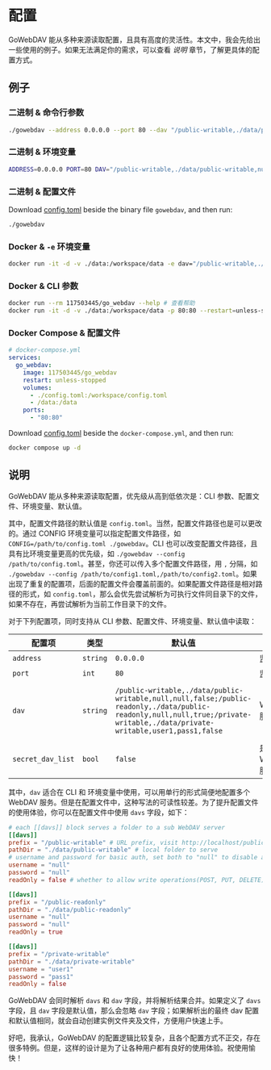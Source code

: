 # 配置

GoWebDAV 能从多种来源读取配置，且具有高度的灵活性。本文中，我会先给出一些使用的例子。如果无法满足你的需求，可以查看 *说明* 章节，了解更具体的配置方式。

## 例子

### 二进制 & 命令行参数

```sh
./gowebdav --address 0.0.0.0 --port 80 --dav "/public-writable,./data/public-writable,null,null,false;/public-readonly,./data/public-readonly,null,null,true;/private-writable,./data/private-writable,user1,pass1,false"
```

### 二进制 & 环境变量

```sh
ADDRESS=0.0.0.0 PORT=80 DAV="/public-writable,./data/public-writable,null,null,false;/public-readonly,./data/public-readonly,null,null,true;/private-writable,./data/private-writable,user1,pass1,false" ./gowebdav
```

### 二进制 & 配置文件

Download [config.toml](https://github.com/117503445/GoWebDAV/releases/latest/download/config.toml) beside the binary file `gowebdav`, and then run:

```sh
./gowebdav
```

### Docker & `-e` 环境变量

```sh
docker run -it -d -v ./data:/workspace/data -e dav="/public-writable,./data/public-writable,null,null,false;/public-readonly,./data/public-readonly,null,null,true;/private-writable,./data/private-writable,user1,pass1,false" -p 80:80 --restart=unless-stopped 117503445/go_webdav
```

### Docker & CLI 参数

```sh
docker run --rm 117503445/go_webdav --help # 查看帮助
docker run -it -d -v ./data:/workspace/data -p 80:80 --restart=unless-stopped 117503445/go_webdav --address 0.0.0.0 --port 80 --dav "/public-writable,./data/public-writable,null,null,false;/public-readonly,./data/public-readonly,null,null,true;/private-writable,./data/private-writable,user1,pass1,false"
```

### Docker Compose & 配置文件

```yaml
# docker-compose.yml
services:
  go_webdav:
    image: 117503445/go_webdav
    restart: unless-stopped
    volumes:
      - ./config.toml:/workspace/config.toml
      - /data:/data
    ports:
      - "80:80"
```

Download [config.toml](https://github.com/117503445/GoWebDAV/releases/latest/download/config.toml) beside the `docker-compose.yml`, and then run:

```sh
docker compose up -d
```

## 说明

GoWebDAV 能从多种来源读取配置，优先级从高到低依次是：CLI 参数、配置文件、环境变量、默认值。

其中，配置文件路径的默认值是 `config.toml`。当然，配置文件路径也是可以更改的。通过 CONFIG 环境变量可以指定配置文件路径，如 `CONFIG=/path/to/config.toml ./gowebdav`。CLI 也可以改变配置文件路径，且具有比环境变量更高的优先级，如 `./gowebdav --config /path/to/config.toml`。甚至，你还可以传入多个配置文件路径，用 `,` 分隔，如 `./gowebdav --config /path/to/config1.toml,/path/to/config2.toml`。如果出现了重复的配置项，后面的配置文件会覆盖前面的。如果配置文件路径是相对路径的形式，如 `config.toml`，那么会优先尝试解析为可执行文件同目录下的文件，如果不存在，再尝试解析为当前工作目录下的文件。

对于下列配置项，同时支持从 CLI 参数、配置文件、环境变量、默认值中读取：

| 配置项 | 类型 | 默认值 | 说明 | CLI | 配置文件 | 环境变量 |
| --- | --- | --- | --- | --- | --- | --- |
| `address` | `string` | `0.0.0.0` | 监听地址 | `--address 0.0.0.0` | `address = "0.0.0.0"` | `ADDRESS=0.0.0.0` |
| `port` | `int` | `80` | 监听端口 | `--port 80` | `port = 80` | `PORT=80` |
| `dav` | `string` | `/public-writable,./data/public-writable,null,null,false;/public-readonly,./data/public-readonly,null,null,true;/private-writable,./data/private-writable,user1,pass1,false` | WebDAV 服务配置 | `--dav "/public-writable,./data/public-writable,null,null,false;/public-readonly,./data/public-readonly,null,null,true;/private-writable,./data/private-writable,user1,pass1,false"` | `dav = "/public-writable,./data/public-writable,null,null,false;/public-readonly,./data/public-readonly,null,null,true;/private-writable,./data/private-writable,user1,pass1,false"` | `DAV="/public-writable,./data/public-writable,null,null,false;/public-readonly,./data/public-readonly,null,null,true;/private-writable,./data/private-writable,user1,pass1,false"` |
| `secret_dav_list` | `bool` | `false` | 是否隐藏 WebDAV 服务列表 | `--secret-dav-list` | `secret_dav_list = true` | `SECRET_DAV_LIST=true` |

其中，`dav` 适合在 CLI 和 环境变量中使用，可以用单行的形式简便地配置多个 WebDAV 服务。但是在配置文件中，这种写法的可读性较差。为了提升配置文件的使用体验，你可以在配置文件中使用 `davs` 字段，如下：

```toml
# each [[davs]] block serves a folder to a sub WebDAV server
[[davs]]
prefix = "/public-writable" # URL prefix, visit http://localhost/public-writable to access in browser, or use WebDAV client
pathDir = "./data/public-writable" # local folder to serve
# username and password for basic auth, set both to "null" to disable auth
username = "null"
password = "null"
readOnly = false # whether to allow write operations(POST, PUT, DELETE)

[[davs]]
prefix = "/public-readonly"
pathDir = "./data/public-readonly"
username = "null"
password = "null"
readOnly = true

[[davs]]
prefix = "/private-writable"
pathDir = "./data/private-writable"
username = "user1"
password = "pass1"
readOnly = false
```

GoWebDAV 会同时解析 `davs` 和 `dav` 字段，并将解析结果合并。如果定义了 `davs` 字段，且 `dav` 字段是默认值，那么会忽略 `dav` 字段；如果解析出的最终 dav 配置和默认值相同，就会自动创建实例文件夹及文件，方便用户快速上手。

好吧，我承认，GoWebDAV 的配置逻辑比较复杂，且各个配置方式不正交，存在很多特例。但是，这样的设计是为了让各种用户都有良好的使用体验。祝使用愉快！
